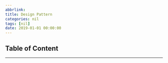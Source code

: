 ```yaml
---
abbrlink:
title: Design Pattern
categories: nil
tags: [nil]
date: 2019-01-01 00:00:00
---
```


## Table of Content
<!-- toc -->

---


